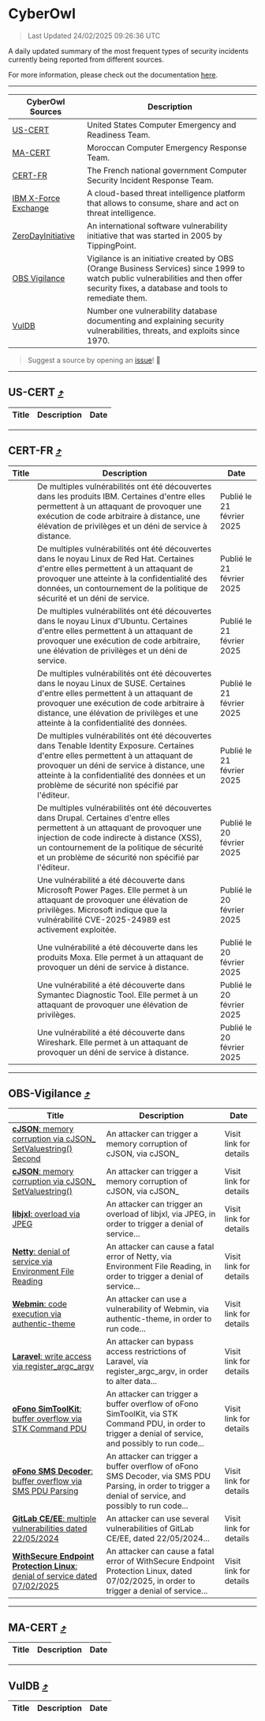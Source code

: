 
 <div id='top'></div>

# CyberOwl

 > Last Updated 24/02/2025 09:26:36 UTC
 
 A daily updated summary of the most frequent types of security incidents currently being reported from different sources.
 
 For more information, please check out the documentation [here](./docs/README.md).
 
 ---
 |CyberOwl Sources|Description|
 |---|---|
 |[US-CERT](#us-cert-arrow_heading_up)|United States Computer Emergency and Readiness Team.|
 |[MA-CERT](#ma-cert-arrow_heading_up)|Moroccan Computer Emergency Response Team.|
 |[CERT-FR](#cert-fr-arrow_heading_up)|The French national government Computer Security Incident Response Team.|
 |[IBM X-Force Exchange](#ibmcloud-arrow_heading_up)|A cloud-based threat intelligence platform that allows to consume, share and act on threat intelligence.|
 |[ZeroDayInitiative](#zerodayinitiative-arrow_heading_up)|An international software vulnerability initiative that was started in 2005 by TippingPoint.|
 |[OBS Vigilance](#obs-vigilance-arrow_heading_up)|Vigilance is an initiative created by OBS (Orange Business Services) since 1999 to watch public vulnerabilities and then offer security fixes, a database and tools to remediate them.|
 |[VulDB](#vuldb-arrow_heading_up)|Number one vulnerability database documenting and explaining security vulnerabilities, threats, and exploits since 1970.|
 
 > Suggest a source by opening an [issue](https://github.com/karimhabush/cyberowl/issues)! :raised_hands:
 ---

## US-CERT [:arrow_heading_up:](#cyberowl)

 |Title|Description|Date|
 |---|---|---|
 
 ---

## CERT-FR [:arrow_heading_up:](#cyberowl)

 |Title|Description|Date|
 |---|---|---|
 |[](https://www.cert.ssi.gouv.fr/avis/CERTFR-2025-AVI-0154/)|De multiples vulnérabilités ont été découvertes dans les produits IBM. Certaines d'entre elles permettent à un attaquant de provoquer une exécution de code arbitraire à distance, une élévation de privilèges et un déni de service à distance.|Publié le 21 février 2025|
 |[](https://www.cert.ssi.gouv.fr/avis/CERTFR-2025-AVI-0153/)|De multiples vulnérabilités ont été découvertes dans le noyau Linux de Red Hat. Certaines d'entre elles permettent à un attaquant de provoquer une atteinte à la confidentialité des données, un contournement de la politique de sécurité et un déni de service.|Publié le 21 février 2025|
 |[](https://www.cert.ssi.gouv.fr/avis/CERTFR-2025-AVI-0152/)|De multiples vulnérabilités ont été découvertes dans le noyau Linux d'Ubuntu. Certaines d'entre elles permettent à un attaquant de provoquer une exécution de code arbitraire, une élévation de privilèges et un déni de service.|Publié le 21 février 2025|
 |[](https://www.cert.ssi.gouv.fr/avis/CERTFR-2025-AVI-0151/)|De multiples vulnérabilités ont été découvertes dans le noyau Linux de SUSE. Certaines d'entre elles permettent à un attaquant de provoquer une exécution de code arbitraire à distance, une élévation de privilèges et une atteinte à la confidentialité des données.|Publié le 21 février 2025|
 |[](https://www.cert.ssi.gouv.fr/avis/CERTFR-2025-AVI-0150/)|De multiples vulnérabilités ont été découvertes dans Tenable Identity Exposure. Certaines d'entre elles permettent à un attaquant de provoquer un déni de service à distance, une atteinte à la confidentialité des données et un problème de sécurité non spécifié par l'éditeur.|Publié le 21 février 2025|
 |[](https://www.cert.ssi.gouv.fr/avis/CERTFR-2025-AVI-0149/)|De multiples vulnérabilités ont été découvertes dans Drupal. Certaines d'entre elles permettent à un attaquant de provoquer une injection de code indirecte à distance (XSS), un contournement de la politique de sécurité et un problème de sécurité non spécifié par l'éditeur.|Publié le 20 février 2025|
 |[](https://www.cert.ssi.gouv.fr/avis/CERTFR-2025-AVI-0148/)|Une vulnérabilité a été découverte dans Microsoft Power Pages. Elle permet à un attaquant de provoquer une élévation de privilèges. Microsoft indique que la vulnérabilité CVE-2025-24989 est activement exploitée.|Publié le 20 février 2025|
 |[](https://www.cert.ssi.gouv.fr/avis/CERTFR-2025-AVI-0147/)|Une vulnérabilité a été découverte dans les produits Moxa. Elle permet à un attaquant de provoquer un déni de service à distance.|Publié le 20 février 2025|
 |[](https://www.cert.ssi.gouv.fr/avis/CERTFR-2025-AVI-0146/)|Une vulnérabilité a été découverte dans Symantec Diagnostic Tool. Elle permet à un attaquant de provoquer une élévation de privilèges.|Publié le 20 février 2025|
 |[](https://www.cert.ssi.gouv.fr/avis/CERTFR-2025-AVI-0145/)|Une vulnérabilité a été découverte dans Wireshark. Elle permet à un attaquant de provoquer un déni de service à distance.|Publié le 20 février 2025|
 
 ---

## OBS-Vigilance [:arrow_heading_up:](#cyberowl)

 |Title|Description|Date|
 |---|---|---|
 |[<a href="https://vigilance.fr/vulnerability/cJSON-memory-corruption-via-cJSON-SetValuestring-Second-44381" class="noirorange"><b>cJSON</b>: memory corruption via cJSON_<wbr>SetValuestring() Second</wbr></a>](https://vigilance.fr/vulnerability/cJSON-memory-corruption-via-cJSON-SetValuestring-Second-44381)|An attacker can trigger a memory corruption of cJSON, via cJSON_|Visit link for details|
 |[<a href="https://vigilance.fr/vulnerability/cJSON-memory-corruption-via-cJSON-SetValuestring-44380" class="noirorange"><b>cJSON</b>: memory corruption via cJSON_<wbr>SetValuestring()</wbr></a>](https://vigilance.fr/vulnerability/cJSON-memory-corruption-via-cJSON-SetValuestring-44380)|An attacker can trigger a memory corruption of cJSON, via cJSON_|Visit link for details|
 |[<a href="https://vigilance.fr/vulnerability/libjxl-overload-via-JPEG-45968" class="noirorange"><b>libjxl</b>: overload via JPEG</a>](https://vigilance.fr/vulnerability/libjxl-overload-via-JPEG-45968)|An attacker can trigger an overload of libjxl, via JPEG, in order to trigger a denial of service...|Visit link for details|
 |[<a href="https://vigilance.fr/vulnerability/Netty-denial-of-service-via-Environment-File-Reading-45967" class="noirorange"><b>Netty</b>: denial of service via Environment File Reading</a>](https://vigilance.fr/vulnerability/Netty-denial-of-service-via-Environment-File-Reading-45967)|An attacker can cause a fatal error of Netty, via Environment File Reading, in order to trigger a denial of service...|Visit link for details|
 |[<a href="https://vigilance.fr/vulnerability/Webmin-code-execution-via-authentic-theme-45960" class="noirorange"><b>Webmin</b>: code execution via authentic-theme</a>](https://vigilance.fr/vulnerability/Webmin-code-execution-via-authentic-theme-45960)|An attacker can use a vulnerability of Webmin, via authentic-theme, in order to run code...|Visit link for details|
 |[<a href="https://vigilance.fr/vulnerability/Laravel-write-access-via-register-argc-argv-45959" class="noirorange"><b>Laravel</b>: write access via register_argc_argv</a>](https://vigilance.fr/vulnerability/Laravel-write-access-via-register-argc-argv-45959)|An attacker can bypass access restrictions of Laravel, via register_argc_argv, in order to alter data...|Visit link for details|
 |[<a href="https://vigilance.fr/vulnerability/oFono-SimToolKit-buffer-overflow-via-STK-Command-PDU-45957" class="noirorange"><b>oFono SimToolKit</b>: buffer overflow via STK Command PDU</a>](https://vigilance.fr/vulnerability/oFono-SimToolKit-buffer-overflow-via-STK-Command-PDU-45957)|An attacker can trigger a buffer overflow of oFono SimToolKit, via STK Command PDU, in order to trigger a denial of service, and possibly to run code...|Visit link for details|
 |[<a href="https://vigilance.fr/vulnerability/oFono-SMS-Decoder-buffer-overflow-via-SMS-PDU-Parsing-45956" class="noirorange"><b>oFono SMS Decoder</b>: buffer overflow via SMS PDU Parsing</a>](https://vigilance.fr/vulnerability/oFono-SMS-Decoder-buffer-overflow-via-SMS-PDU-Parsing-45956)|An attacker can trigger a buffer overflow of oFono SMS Decoder, via SMS PDU Parsing, in order to trigger a denial of service, and possibly to run code...|Visit link for details|
 |[<a href="https://vigilance.fr/vulnerability/GitLab-CE-EE-multiple-vulnerabilities-dated-22-05-2024-44366" class="noirorange"><b>GitLab CE/EE</b>: multiple vulnerabilities dated 22/05/2024</a>](https://vigilance.fr/vulnerability/GitLab-CE-EE-multiple-vulnerabilities-dated-22-05-2024-44366)|An attacker can use several vulnerabilities of GitLab CE/EE, dated 22/05/2024...|Visit link for details|
 |[<a href="https://vigilance.fr/vulnerability/WithSecure-Endpoint-Protection-Linux-denial-of-service-dated-07-02-2025-46309" class="noirorange"><b>WithSecure Endpoint Protection Linux</b>: denial of service dated 07/02/2025</a>](https://vigilance.fr/vulnerability/WithSecure-Endpoint-Protection-Linux-denial-of-service-dated-07-02-2025-46309)|An attacker can cause a fatal error of WithSecure Endpoint Protection Linux, dated 07/02/2025, in order to trigger a denial of service...|Visit link for details|
 
 ---

## MA-CERT [:arrow_heading_up:](#cyberowl)

 |Title|Description|Date|
 |---|---|---|
 
 ---

## VulDB [:arrow_heading_up:](#cyberowl)

 |Title|Description|Date|
 |---|---|---|
 